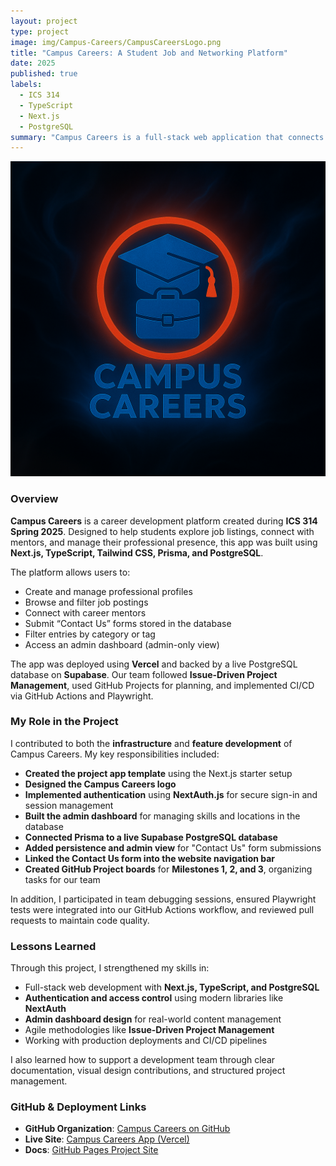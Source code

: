 ```yaml
---
layout: project
type: project
image: img/Campus-Careers/CampusCareersLogo.png
title: "Campus Careers: A Student Job and Networking Platform"
date: 2025
published: true
labels:
  - ICS 314
  - TypeScript
  - Next.js
  - PostgreSQL
summary: "Campus Careers is a full-stack web application that connects students with career opportunities, mentors, and resources across the UH system. Built as the final project for ICS 314, it showcases collaborative agile development, database integration, and modern UI design."
---
```


<img class="img-full" src="../img/Campus-Careers/CampusCareersLogo.png">

### Overview  
**Campus Careers** is a career development platform created during **ICS 314 Spring 2025**. Designed to help students explore job listings, connect with mentors, and manage their professional presence, this app was built using **Next.js, TypeScript, Tailwind CSS, Prisma, and PostgreSQL**.

The platform allows users to:
- Create and manage professional profiles
- Browse and filter job postings
- Connect with career mentors
- Submit “Contact Us” forms stored in the database
- Filter entries by category or tag
- Access an admin dashboard (admin-only view)

The app was deployed using **Vercel** and backed by a live PostgreSQL database on **Supabase**. Our team followed **Issue-Driven Project Management**, used GitHub Projects for planning, and implemented CI/CD via GitHub Actions and Playwright.

### My Role in the Project  
I contributed to both the **infrastructure** and **feature development** of Campus Careers. My key responsibilities included:

- **Created the project app template** using the Next.js starter setup  
- **Designed the Campus Careers logo**  
- **Implemented authentication** using **NextAuth.js** for secure sign-in and session management  
- **Built the admin dashboard** for managing skills and locations in the database  
- **Connected Prisma to a live Supabase PostgreSQL database**  
- **Added persistence and admin view** for "Contact Us" form submissions  
- **Linked the Contact Us form into the website navigation bar**  
- **Created GitHub Project boards** for **Milestones 1, 2, and 3**, organizing tasks for our team  

In addition, I participated in team debugging sessions, ensured Playwright tests were integrated into our GitHub Actions workflow, and reviewed pull requests to maintain code quality.

### Lessons Learned  
Through this project, I strengthened my skills in:
- Full-stack web development with **Next.js, TypeScript, and PostgreSQL**
- **Authentication and access control** using modern libraries like **NextAuth**
- **Admin dashboard design** for real-world content management
- Agile methodologies like **Issue-Driven Project Management**
- Working with production deployments and CI/CD pipelines

I also learned how to support a development team through clear documentation, visual design contributions, and structured project management.

### GitHub & Deployment Links  
- **GitHub Organization**: [Campus Careers on GitHub](https://github.com/campus-careers)  
- **Live Site**: [Campus Careers App (Vercel)](https://campus-careers-app.vercel.app/)  
- **Docs**: [GitHub Pages Project Site](https://campus-careers.github.io)
